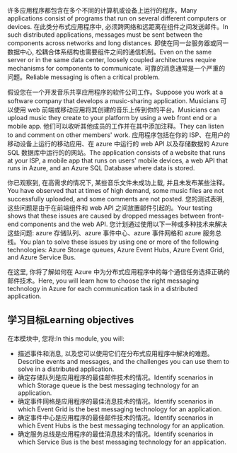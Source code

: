 <span data-ttu-id="2fc30-101">许多应用程序都包含在多个不同的计算机或设备上运行的程序。</span><span class="sxs-lookup"><span data-stu-id="2fc30-101">Many applications consist of programs that run on several different computers or devices.</span></span> <span data-ttu-id="2fc30-102">在此类分布式应用程序中, 必须跨网络和远距离在组件之间发送邮件。</span><span class="sxs-lookup"><span data-stu-id="2fc30-102">In such distributed applications, messages must be sent between the components across networks and long distances.</span></span> <span data-ttu-id="2fc30-103">即使在同一台服务器或同一数据中心, 松耦合体系结构也需要组件之间的通信机制。</span><span class="sxs-lookup"><span data-stu-id="2fc30-103">Even on the same server or in the same data center, loosely coupled architectures require mechanisms for components to communicate.</span></span> <span data-ttu-id="2fc30-104">可靠的消息通常是一个严重的问题。</span><span class="sxs-lookup"><span data-stu-id="2fc30-104">Reliable messaging is often a critical problem.</span></span>

<span data-ttu-id="2fc30-105">假设您在一个开发音乐共享应用程序的软件公司工作。</span><span class="sxs-lookup"><span data-stu-id="2fc30-105">Suppose you work at a software company that develops a music-sharing application.</span></span> <span data-ttu-id="2fc30-106">Musicians 可以使用 web 前端或移动应用将其创建的音乐上传到你的平台。</span><span class="sxs-lookup"><span data-stu-id="2fc30-106">Musicians can upload music they create to your platform by using a web front end or a mobile app.</span></span> <span data-ttu-id="2fc30-107">他们可以收听其他成员的工作并在其中添加注释。</span><span class="sxs-lookup"><span data-stu-id="2fc30-107">They can listen to and comment on other members' work.</span></span> <span data-ttu-id="2fc30-108">应用程序包括在你的 ISP、在用户的移动设备上运行的移动应用、在 azure 中运行的 web API 以及存储数据的 Azure SQL 数据库中运行的的网站。</span><span class="sxs-lookup"><span data-stu-id="2fc30-108">The application consists of a website that runs at your ISP, a mobile app that runs on users' mobile devices, a web API that runs in Azure, and an Azure SQL Database where data is stored.</span></span>

<span data-ttu-id="2fc30-109">你已观察到, 在高需求的情况下, 某些音乐文件未成功上载, 并且未发布某些注释。</span><span class="sxs-lookup"><span data-stu-id="2fc30-109">You have observed that at times of high demand, some music files are not successfully uploaded, and some comments are not posted.</span></span> <span data-ttu-id="2fc30-110">您的测试表明, 这些问题是由于在前端组件和 web API 之间放置邮件引起的。</span><span class="sxs-lookup"><span data-stu-id="2fc30-110">Your testing shows that these issues are caused by dropped messages between front-end components and the web API.</span></span> <span data-ttu-id="2fc30-111">您计划通过使用以下一种或多种技术来解决这些问题: azure 存储队列、azure 事件中心、azure 事件网格和 azure 服务总线。</span><span class="sxs-lookup"><span data-stu-id="2fc30-111">You plan to solve these issues by using one or more of the following technologies: Azure Storage queues, Azure Event Hubs, Azure Event Grid, and Azure Service Bus.</span></span>

<span data-ttu-id="2fc30-112">在这里, 你将了解如何在 Azure 中为分布式应用程序中的每个通信任务选择正确的邮件技术。</span><span class="sxs-lookup"><span data-stu-id="2fc30-112">Here, you will learn how to choose the right messaging technology in Azure for each communication task in a distributed application.</span></span>

## <a name="learning-objectives"></a><span data-ttu-id="2fc30-113">学习目标</span><span class="sxs-lookup"><span data-stu-id="2fc30-113">Learning objectives</span></span>
<span data-ttu-id="2fc30-114">在本模块中, 您将:</span><span class="sxs-lookup"><span data-stu-id="2fc30-114">In this module, you will:</span></span>

- <span data-ttu-id="2fc30-115">描述事件和消息, 以及您可以使用它们在分布式应用程序中解决的难题。</span><span class="sxs-lookup"><span data-stu-id="2fc30-115">Describe events and messages, and the challenges you can use them to solve in a distributed application.</span></span>
- <span data-ttu-id="2fc30-116">确定存储队列是应用程序的最佳邮件技术的情况。</span><span class="sxs-lookup"><span data-stu-id="2fc30-116">Identify scenarios in which Storage queue is the best messaging technology for an application.</span></span>
- <span data-ttu-id="2fc30-117">确定事件网格是应用程序的最佳消息技术的情况。</span><span class="sxs-lookup"><span data-stu-id="2fc30-117">Identify scenarios in which Event Grid is the best messaging technology for an application.</span></span>
- <span data-ttu-id="2fc30-118">确定事件中心是应用程序的最佳邮件技术的情况。</span><span class="sxs-lookup"><span data-stu-id="2fc30-118">Identify scenarios in which Event Hubs is the best messaging technology for an application.</span></span>
- <span data-ttu-id="2fc30-119">确定服务总线是应用程序的最佳消息技术的情况。</span><span class="sxs-lookup"><span data-stu-id="2fc30-119">Identify scenarios in which Service Bus is the best messaging technology for an application.</span></span>